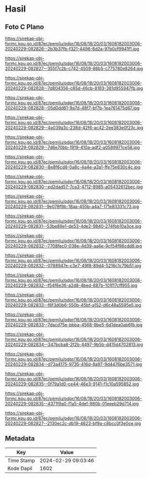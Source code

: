 # Hasil

## Foto C Plano

https://sirekap-obj-formc.kpu.go.id/87ec/pemilu/pdpr/16/08/18/20/03/1608182003006-20240229-082826--2b3b37fb-f321-4496-8d2a-97b0cf9941f1.jpg

https://sirekap-obj-formc.kpu.go.id/87ec/pemilu/pdpr/16/08/18/20/03/1608182003006-20240229-082827--355f7c2b-c742-4509-86b5-c775780e8264.jpg

https://sirekap-obj-formc.kpu.go.id/87ec/pemilu/pdpr/16/08/18/20/03/1608182003006-20240229-082828--7d804356-c85d-46cb-8183-381d955947fb.jpg

https://sirekap-obj-formc.kpu.go.id/87ec/pemilu/pdpr/16/08/18/20/03/1608182003006-20240229-082828--05d0dd61-9a7d-48f7-bf7b-1ea761475d67.jpg

https://sirekap-obj-formc.kpu.go.id/87ec/pemilu/pdpr/16/08/18/20/03/1608182003006-20240229-082829--4a039a3c-238d-42f6-ac42-2ee383e0f23c.jpg

https://sirekap-obj-formc.kpu.go.id/87ec/pemilu/pdpr/16/08/18/20/03/1608182003006-20240229-082829--7d6e70bb-1919-410a-adf2-a0589971ce58.jpg

https://sirekap-obj-formc.kpu.go.id/87ec/pemilu/pdpr/16/08/18/20/03/1608182003006-20240229-082830--8e8f6cd8-0a8c-4a4e-a3a1-ffe75e630c4c.jpg

https://sirekap-obj-formc.kpu.go.id/87ec/pemilu/pdpr/16/08/18/20/03/1608182003006-20240229-082830--ed2dad57-7ca3-4712-8985-a05432612bec.jpg

https://sirekap-obj-formc.kpu.go.id/87ec/pemilu/pdpr/16/08/18/20/03/1608182003006-20240229-082831--9e078f9b-18aa-455b-a4a7-171e83331c73.jpg

https://sirekap-obj-formc.kpu.go.id/87ec/pemilu/pdpr/16/08/18/20/03/1608182003006-20240229-082831--53be89e1-de53-4de2-9840-274fbb10a3ce.jpg

https://sirekap-obj-formc.kpu.go.id/87ec/pemilu/pdpr/16/08/18/20/03/1608182003006-20240229-082832--7708fec0-038e-4d39-aa6e-9cf54f98cdd8.jpg

https://sirekap-obj-formc.kpu.go.id/87ec/pemilu/pdpr/16/08/18/20/03/1608182003006-20240229-082832--0788947e-c3e7-49f8-89d4-5216c1c79b51.jpg

https://sirekap-obj-formc.kpu.go.id/87ec/pemilu/pdpr/16/08/18/20/03/1608182003006-20240229-082832--f54f6e36-a2d8-4bed-887b-101f17cff955.jpg

https://sirekap-obj-formc.kpu.go.id/87ec/pemilu/pdpr/16/08/18/20/03/1608182003006-20240229-082833--f8f3d0b6-550b-45bf-a152-d6c48a5595e5.jpg

https://sirekap-obj-formc.kpu.go.id/87ec/pemilu/pdpr/16/08/18/20/03/1608182003006-20240229-082833--7dacd75e-bbba-4568-9be5-6d1dea0ab6fb.jpg

https://sirekap-obj-formc.kpu.go.id/87ec/pemilu/pdpr/16/08/18/20/03/1608182003006-20240229-082834--347bcba8-2f2b-4497-9b5b-d415d4702813.jpg

https://sirekap-obj-formc.kpu.go.id/87ec/pemilu/pdpr/16/08/18/20/03/1608182003006-20240229-082834--d73a4175-9735-416d-8a97-9d4476be3571.jpg

https://sirekap-obj-formc.kpu.go.id/87ec/pemilu/pdpr/16/08/18/20/03/1608182003006-20240229-082835--0f79a1d0-ce44-46e3-9141-f1c10a595852.jpg

https://sirekap-obj-formc.kpu.go.id/87ec/pemilu/pdpr/16/08/18/20/03/1608182003006-20240229-082835--4371f9a0-f1a5-4def-980b-01eeeb29d714.jpg

https://sirekap-obj-formc.kpu.go.id/87ec/pemilu/pdpr/16/08/18/20/03/1608182003006-20240229-082827--2130ec2c-db19-4623-bf9a-c8bcc0f3e0ce.jpg


## Metadata

| Key        | Value               |
| ---------- | ------------------- |
| Time Stamp | 2024-02-29 09:03:46 |
| Kode Dapil | 1602                |



